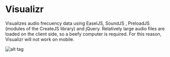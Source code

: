 Visualizr
=========

Visualizes audio frecuency data using EaselJS, SoundJS , PreloadJS (modules of the CreateJS library) and jQuery. 
Relatively large audio files are loaded on the client side, so a beefy computer is required. For this reason, 
Visualizr will not work on mobile.

![alt tag](http://puu.sh/bicLb/332ecf48e0.jpg)
